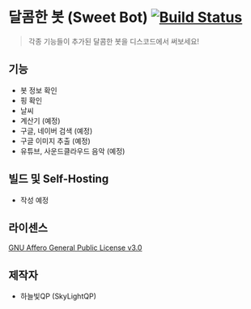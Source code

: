 # 달콤한 봇 (Sweet Bot) [![Build Status](https://travis-ci.org/SkyLightQP/SweetBot.svg?branch=master)](https://travis-ci.org/SkyLightQP/SweetBot)
> 각종 기능들이 추가된 달콤한 봇을 디스코드에서 써보세요!

## 기능
- 봇 정보 확인
- 핑 확인
- 날씨
- 계산기 (예정)
- 구글, 네이버 검색 (예정)
- 구글 이미지 추출 (예정)
- 유튜브, 사운드클라우드 음악 (예정)

## 빌드 및 Self-Hosting
- 작성 예정

## 라이센스
[GNU Affero General Public License v3.0](https://github.com/SkyLightQP/SweetBot/blob/master/LICENSE)

## 제작자
- 하늘빛QP (SkyLightQP)